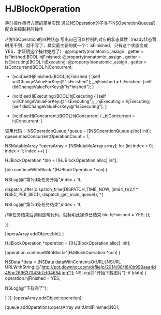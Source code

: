 # HJBlockOperation
耗时操作串行方案的简单实现
通过NSOperation的子类与NSOperationQueue的配合来控制耗时操作


//仿NSOperation的四种状态 写出自己可以控制的对应的状态属性（ready状态暂时用不到，就不写了，其实最主要的就一个：isFinished，只有这个状态变成YES，才证明这个操作完成了）
@property(nonatomic ,assign , getter = isFinished)BOOL hjFinished;
@property(nonatomic ,assign , getter = isExecuting)BOOL hjExecuting;
@property(nonatomic ,assign , getter = isConcurrent)BOOL hjConcurrent;

- (void)setHjFinished:(BOOL)hjFinished
{
[self willChangeValueForKey:@"isFinished"];
_hjFinished = hjFinished;
[self didChangeValueForKey:@"isFinished"];
}

- (void)setHjExecuting:(BOOL)hjExecuting
{
[self willChangeValueForKey:@"isExecuting"];
_hjExecuting = hjExecuting;
[self didChangeValueForKey:@"isExecuting"];
}

- (void)setHjConcurrent:(BOOL)hjConcurrent
{
_hjConcurrent = hjConcurrent;
}


调用代码：
NSOperationQueue *queue = [[NSOperationQueue alloc] init];
queue.maxConcurrentOperationCount = 1;

NSMutableArray *operaArray = [NSMutableArray array];
for (int index = 0; index < 1; index ++) {

HJBlockOperation *blo = [[HJBlockOperation alloc] init];

[blo continueWithBlock:^(HJBlockOperation *con) {

NSLog(@"第%d条任务开始",index + 1);

dispatch_after(dispatch_time(DISPATCH_TIME_NOW, (int64_t)(2.f * NSEC_PER_SEC)), dispatch_get_main_queue(), ^{

NSLog(@"第%d条任务结束",index + 1);

//等任务结束后调用这句代码，就标明此操作已结束
blo.hjFinished = YES;
});

}];

[operaArray addObject:blo];
}


HJBlockOperation *operation = [[HJBlockOperation alloc] init];

[operation continueWithBlock:^(HJBlockOperation *con) {

NSData *data = [NSData dataWithContentsOfURL:[NSURL URLWithString:@"http://ppt.downhot.com/d/file/p/2014/08/16/0b999aee4d45bc266637043b7cf04654.jpg"]];
NSLog(@"开始下载图片");
if (data) {
operation.hjFinished = YES;

NSLog(@"下载完了");


}
}];
[operaArray addObject:operation];

[queue addOperations:operaArray waitUntilFinished:NO];
